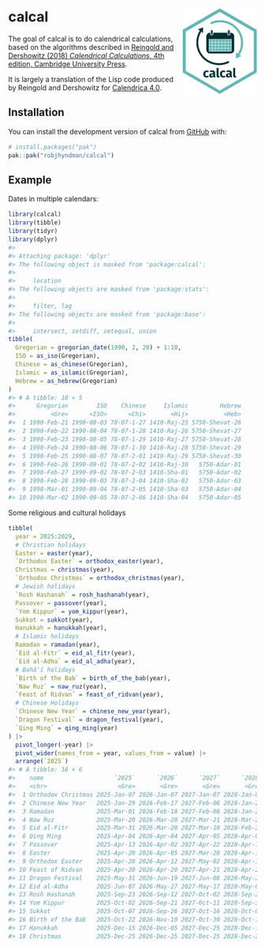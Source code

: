 
<!-- README.md is generated from README.Rmd. Please edit that file -->

# calcal <img src="man/figures/logo.png" align="right" width = 150 />

<!-- badges: start -->

<!-- badges: end -->

The goal of calcal is to do calendrical calculations, based on the
algorithms described in [Reingold and Dershowitz (2018) *Calendrical
Calculations*, 4th edition, Cambridge University
Press](https://doi.org/10.1017/9781107415058).

It is largely a translation of the Lisp code produced by Reingold and
Dershowitz for [Calendrica
4.0](https://github.com/EdReingold/calendar-code2).

## Installation

You can install the development version of calcal from
[GitHub](https://github.com/) with:

``` r
# install.packages("pak")
pak::pak("robjhyndman/calcal")
```

## Example

Dates in multiple calendars:

``` r
library(calcal)
library(tibble)
library(tidyr)
library(dplyr)
#> 
#> Attaching package: 'dplyr'
#> The following object is masked from 'package:calcal':
#> 
#>     location
#> The following objects are masked from 'package:stats':
#> 
#>     filter, lag
#> The following objects are masked from 'package:base':
#> 
#>     intersect, setdiff, setequal, union
tibble(
  Gregorian = gregorian_date(1990, 2, 20) + 1:10,
  ISO = as_iso(Gregorian),
  Chinese = as_chinese(Gregorian),
  Islamic = as_islamic(Gregorian),
  Hebrew = as_hebrew(Gregorian)
)
#> # A tibble: 10 × 5
#>      Gregorian        ISO    Chinese     Islamic         Hebrew
#>          <Gre>      <ISO>      <Chi>       <Hij>          <Heb>
#>  1 1990-Feb-21 1990-08-03 78-07-1-27 1410-Raj-25 5750-Shevat-26
#>  2 1990-Feb-22 1990-08-04 78-07-1-28 1410-Raj-26 5750-Shevat-27
#>  3 1990-Feb-23 1990-08-05 78-07-1-29 1410-Raj-27 5750-Shevat-28
#>  4 1990-Feb-24 1990-08-06 78-07-1-30 1410-Raj-28 5750-Shevat-29
#>  5 1990-Feb-25 1990-08-07 78-07-2-01 1410-Raj-29 5750-Shevat-30
#>  6 1990-Feb-26 1990-09-01 78-07-2-02 1410-Raj-30   5750-Adar-01
#>  7 1990-Feb-27 1990-09-02 78-07-2-03 1410-Sha-01   5750-Adar-02
#>  8 1990-Feb-28 1990-09-03 78-07-2-04 1410-Sha-02   5750-Adar-03
#>  9 1990-Mar-01 1990-09-04 78-07-2-05 1410-Sha-03   5750-Adar-04
#> 10 1990-Mar-02 1990-09-05 78-07-2-06 1410-Sha-04   5750-Adar-05
```

Some religious and cultural holidays

``` r
tibble(
  year = 2025:2029,
  # Christian holidays
  Easter = easter(year),
  `Orthodox Easter` = orthodox_easter(year),
  Christmas = christmas(year),
  `Orthodox Christmas` = orthodox_christmas(year),
  # Jewish holidays
  `Rosh Hashanah` = rosh_hashanah(year),
  Passover = passover(year),
  `Yom Kippur` = yom_kippur(year),
  Sukkot = sukkot(year),
  Hanukkah = hanukkah(year),
  # Islamic holidays
  Ramadan = ramadan(year),
  `Eid al-Fitr` = eid_al_fitr(year),
  `Eid al-Adha` = eid_al_adha(year),
  # Baháʼí holidays
  `Birth of the Bab` = birth_of_the_bab(year),
  `Naw Ruz` = naw_ruz(year),
  `Feast of Ridvan` = feast_of_ridvan(year),
  # Chinese Holidays
  `Chinese New Year` = chinese_new_year(year),
  `Dragon Festival` = dragon_festival(year),
  `Qing Ming` = qing_ming(year)
) |>
  pivot_longer(-year) |>
  pivot_wider(names_from = year, values_from = value) |>
  arrange(`2025`)
#> # A tibble: 18 × 6
#>    name                    `2025`      `2026`      `2027`      `2028`      `2029`
#>    <chr>                    <Gre>       <Gre>       <Gre>       <Gre>       <Gre>
#>  1 Orthodox Christmas 2025-Jan-07 2026-Jan-07 2027-Jan-07 2028-Jan-07 2029-Jan-07
#>  2 Chinese New Year   2025-Jan-29 2026-Feb-17 2027-Feb-06 2028-Jan-26 2029-Feb-13
#>  3 Ramadan            2025-Mar-01 2026-Feb-18 2027-Feb-08 2028-Jan-28 2029-Jan-16
#>  4 Naw Ruz            2025-Mar-20 2026-Mar-20 2027-Mar-21 2028-Mar-20 2029-Mar-20
#>  5 Eid al-Fitr        2025-Mar-31 2026-Mar-20 2027-Mar-10 2028-Feb-27 2029-Feb-15
#>  6 Qing Ming          2025-Apr-04 2026-Apr-04 2027-Apr-05 2028-Apr-04 2029-Apr-04
#>  7 Passover           2025-Apr-13 2026-Apr-02 2027-Apr-22 2028-Apr-11 2029-Mar-31
#>  8 Easter             2025-Apr-20 2026-Apr-05 2027-Mar-28 2028-Apr-16 2029-Apr-01
#>  9 Orthodox Easter    2025-Apr-20 2026-Apr-12 2027-May-02 2028-Apr-16 2029-Apr-08
#> 10 Feast of Ridvan    2025-Apr-20 2026-Apr-20 2027-Apr-21 2028-Apr-20 2029-Apr-20
#> 11 Dragon Festival    2025-May-31 2026-Jun-19 2027-Jun-08 2028-May-28 2029-Jun-16
#> 12 Eid al-Adha        2025-Jun-07 2026-May-27 2027-May-17 2028-May-05 2029-Apr-24
#> 13 Rosh Hashanah      2025-Sep-23 2026-Sep-12 2027-Oct-02 2028-Sep-21 2029-Sep-10
#> 14 Yom Kippur         2025-Oct-02 2026-Sep-21 2027-Oct-11 2028-Sep-30 2029-Sep-19
#> 15 Sukkot             2025-Oct-07 2026-Sep-26 2027-Oct-16 2028-Oct-05 2029-Sep-24
#> 16 Birth of the Bab   2025-Oct-22 2026-Nov-10 2027-Oct-30 2028-Oct-19 2029-Nov-07
#> 17 Hanukkah           2025-Dec-15 2026-Dec-05 2027-Dec-25 2028-Dec-13 2029-Dec-02
#> 18 Christmas          2025-Dec-25 2026-Dec-25 2027-Dec-25 2028-Dec-25 2029-Dec-25
```
